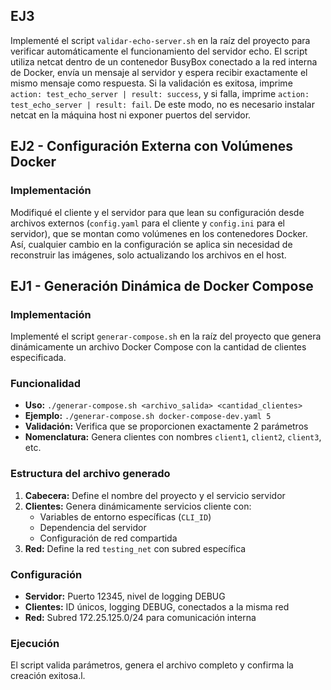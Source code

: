 ## EJ3
Implementé el script `validar-echo-server.sh` en la raíz del proyecto para verificar automáticamente el funcionamiento del servidor echo. El script utiliza netcat dentro de un contenedor BusyBox conectado a la red interna de Docker, envía un mensaje al servidor y espera recibir exactamente el mismo mensaje como respuesta. Si la validación es exitosa, imprime `action: test_echo_server | result: success`, y si falla, imprime `action: test_echo_server | result: fail`. De este modo, no es necesario instalar netcat en la máquina host ni exponer puertos del servidor.

## EJ2 - Configuración Externa con Volúmenes Docker

### Implementación
Modifiqué el cliente y el servidor para que lean su configuración desde archivos externos (`config.yaml` para el cliente y `config.ini` para el servidor), que se montan como volúmenes en los contenedores Docker. Así, cualquier cambio en la configuración se aplica sin necesidad de reconstruir las imágenes, solo actualizando los archivos en el host.

## EJ1 - Generación Dinámica de Docker Compose

### Implementación
Implementé el script `generar-compose.sh` en la raíz del proyecto que genera dinámicamente un archivo Docker Compose con la cantidad de clientes especificada.

### Funcionalidad
- **Uso:** `./generar-compose.sh <archivo_salida> <cantidad_clientes>`
- **Ejemplo:** `./generar-compose.sh docker-compose-dev.yaml 5`
- **Validación:** Verifica que se proporcionen exactamente 2 parámetros
- **Nomenclatura:** Genera clientes con nombres `client1`, `client2`, `client3`, etc.

### Estructura del archivo generado
1. **Cabecera:** Define el nombre del proyecto y el servicio servidor
2. **Clientes:** Genera dinámicamente servicios cliente con:
   - Variables de entorno específicas (`CLI_ID`)
   - Dependencia del servidor
   - Configuración de red compartida
3. **Red:** Define la red `testing_net` con subred específica

### Configuración
- **Servidor:** Puerto 12345, nivel de logging DEBUG
- **Clientes:** ID únicos, logging DEBUG, conectados a la misma red
- **Red:** Subred 172.25.125.0/24 para comunicación interna

### Ejecución
El script valida parámetros, genera el archivo completo y confirma la creación exitosa.l.